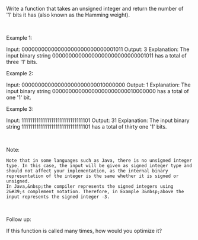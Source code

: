 Write a function that takes an unsigned integer and return&nbsp;the number of &#39;1&#39;&nbsp;bits it has (also known as the Hamming weight).

&nbsp;

Example 1:


Input: 00000000000000000000000000001011
Output: 3
Explanation: The input binary string 00000000000000000000000000001011&nbsp;has a total of three &#39;1&#39; bits.


Example 2:


Input: 00000000000000000000000010000000
Output: 1
Explanation: The input binary string 00000000000000000000000010000000&nbsp;has a total of one &#39;1&#39; bit.


Example 3:


Input: 11111111111111111111111111111101
Output: 31
Explanation: The input binary string 11111111111111111111111111111101 has a total of thirty one &#39;1&#39; bits.

&nbsp;

Note:


	Note that in some languages such as Java, there is no unsigned integer type. In this case, the input will be given as signed integer type and should not affect your implementation, as the internal binary representation of the integer is the same whether it is signed or unsigned.
	In Java,&nbsp;the compiler represents the signed integers using 2&#39;s complement notation. Therefore, in Example 3&nbsp;above the input represents the signed integer -3.


&nbsp;

Follow up:

If this function is called many times, how would you optimize it?
